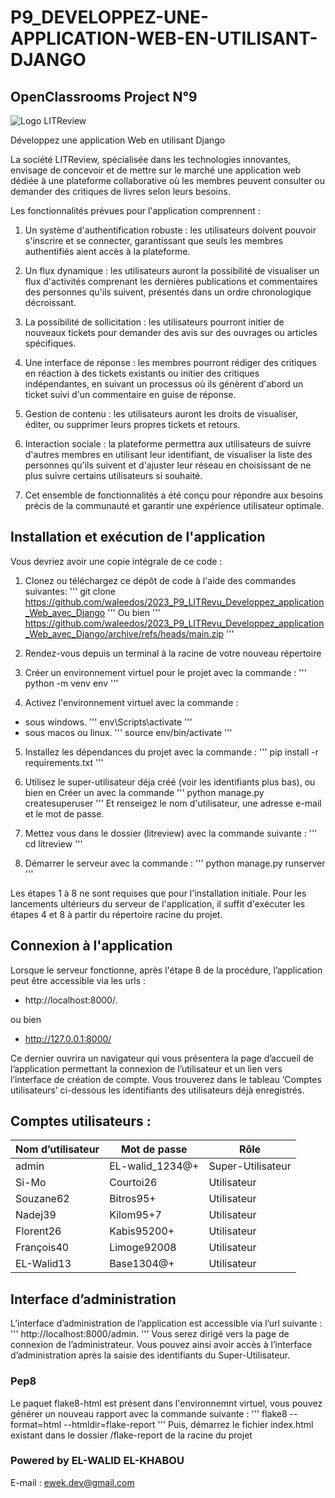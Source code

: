 # P9_DEVELOPPEZ-UNE-APPLICATION-WEB-EN-UTILISANT-DJANGO
## OpenClassrooms Project N°9

![Logo LITReview]( "Logo")

Développez une application Web en utilisant Django

La société LITReview, spécialisée dans les technologies innovantes, envisage de concevoir et de mettre sur le marché une application web dédiée à une plateforme collaborative où les membres peuvent consulter ou demander des critiques de livres selon leurs besoins.

Les fonctionnalités prévues pour l'application comprennent :

1. Un système d'authentification robuste : les utilisateurs doivent pouvoir s'inscrire et se connecter, garantissant que seuls les membres authentifiés aient accès à la plateforme.

2. Un flux dynamique : les utilisateurs auront la possibilité de visualiser un flux d'activités comprenant les dernières publications et commentaires des personnes qu'ils suivent, présentés dans un ordre chronologique décroissant.

3. La possibilité de sollicitation : les utilisateurs pourront initier de nouveaux tickets pour demander des avis sur des ouvrages ou articles spécifiques.

4. Une interface de réponse : les membres pourront rédiger des critiques en réaction à des tickets existants ou initier des critiques indépendantes, en suivant un processus où ils génèrent d'abord un ticket suivi d'un commentaire en guise de réponse.

5. Gestion de contenu : les utilisateurs auront les droits de visualiser, éditer, ou supprimer leurs propres tickets et retours.

6. Interaction sociale : la plateforme permettra aux utilisateurs de suivre d'autres membres en utilisant leur identifiant, de visualiser la liste des personnes qu'ils suivent et d'ajuster leur réseau en choisissant de ne plus suivre certains utilisateurs si souhaité.

7. Cet ensemble de fonctionnalités a été conçu pour répondre aux besoins précis de la communauté et garantir une expérience utilisateur optimale.

## Installation et exécution de l'application 

Vous devriez avoir une copie intégrale de ce code :

1. Clonez ou téléchargez ce dépôt de code à l'aide des commandes suivantes:
'''
git clone https://github.com/waleedos/2023_P9_LITRevu_Developpez_application_Web_avec_Django
'''
Ou bien
'''
https://github.com/waleedos/2023_P9_LITRevu_Developpez_application_Web_avec_Django/archive/refs/heads/main.zip
'''


2. Rendez-vous depuis un terminal à la racine de votre nouveau répertoire 

3. Créer un environnement virtuel pour le projet avec la commande :
'''
python -m venv env 
'''

4. Activez l'environnement virtuel avec la commande :
- sous windows.
'''
env\Scripts\activate
''' 
- sous macos ou linux.
'''
source env/bin/activate
'''

5. Installez les dépendances du projet avec la commande : 
'''
pip install -r requirements.txt
'''

6. Utilisez le super-utilisateur déja créé (voir les identifiants plus bas), ou bien en Créer un avec la commande 
'''
python manage.py createsuperuser
'''
Et renseigez le nom d'utilisateur, une adresse e-mail et le mot de passe.

7. Mettez vous dans le dossier (litreview) avec la commande suivante :
'''
cd litreview
'''

8. Démarrer le serveur avec la commande :
'''
python manage.py runserver
'''

Les étapes 1 à 8 ne sont requises que pour l'installation initiale. Pour les lancements ultérieurs du serveur de l'application, il suffit d'exécuter les étapes 4 et 8 à partir du répertoire racine du projet.


## Connexion à l'application

Lorsque le serveur fonctionne, après l'étape 8 de la procédure, l’application peut être accessible via les urls : 

- http://localhost:8000/. 

ou bien

- http://127.0.0.1:8000/

Ce dernier ouvrira un navigateur qui vous présentera la page d’accueil de l’application permettant la connexion de l’utilisateur et un lien vers l’interface de création de compte.
Vous trouverez dans le tableau ‘Comptes utilisateurs’ ci-dessous les identifiants des utilisateurs déjà enregistrés.


 ## Comptes utilisateurs : 
 
| Nom d’utilisateur | Mot de passe     | Rôle             |
|-------------------|------------------|------------------|
| admin             | EL-walid_1234@+  | Super-Utilisateur|
| Si-Mo             | Courtoi26        | Utilisateur      |
| Souzane62         | Bitros95+        | Utilisateur      |
| Nadej39           | Kilom95+7        | Utilisateur      |
| Florent26         | Kabis95200+      | Utilisateur      |
| François40        | Limoge92008      | Utilisateur      |
| EL-Walid13        | Base1304@+       | Utilisateur      |


## Interface d’administration

L’interface d’administration de l’application est accessible via l’url suivante :
'''
http://localhost:8000/admin. 
'''
Vous serez dirigé vers la page de connexion de l’administrateur. Vous pouvez ainsi avoir accès à l’interface d’administration après la saisie des identifiants du Super-Utilisateur.


### Pep8

Le paquet flake8-html est présent dans l'environnemnt virtuel, vous pouvez générer un nouveau rapport avec la commande 
suivante :
'''
flake8 --format=html --htmldir=flake-report
'''
Puis, démarrez le fichier index.html existant dans le dossier /flake-report de la racine du projet

### Powered by EL-WALID EL-KHABOU

E-mail : ewek.dev@gmail.com